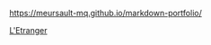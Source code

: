https://meursault-mq.github.io/markdown-portfolio/

[L'Etranger](https://external-content.duckduckgo.com/iu/?u=https%3A%2F%2Ftse1.mm.bing.net%2Fth%3Fid%3DOIP.zyEb2ves5SyGEds7vOGAwgHaFG%26pid%3DApi&f=1)
